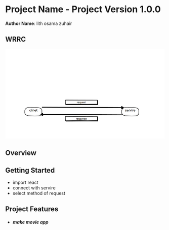 # Project Name - Project Version 1.0.0

**Author Name**: lith osama zuhair

## WRRC
![image](assest/request.png)
## Overview

## Getting Started
* import react 
* connect with servire 
* select method of request

## Project Features
* ##### make movie app
